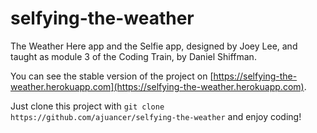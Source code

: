 # selfying-the-weather
The Weather Here app and the Selfie app, designed by Joey Lee, and taught as module 3 of the Coding Train, by Daniel Shiffman.

You can see the stable version of the project on [https://selfying-the-weather.herokuapp.com](https://selfying-the-weather.herokuapp.com).

Just clone this project with `git clone https://github.com/ajuancer/selfying-the-weather` and enjoy coding!
